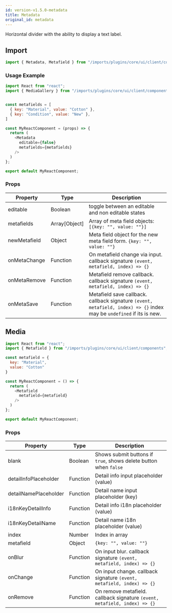 ```yaml
---
id: version-v1.5.0-metadata
title: Metadata
original_id: metadata
---
```

    
Horizontal divider with the ability to display a text label.

## Import

```javascript
import { Metadata, Metafield } from "/imports/plugins/core/ui/client/components";
```

### Usage Example

```javascript
import React from "react";
import { MediaGallery } from "/imports/plugins/core/ui/client/components";


const metafields = [
  { key: "Material", value: "Cotton" },
  { key: "Condition", value: "New" },
]

const MyReactComponent = (props) => {
  return (
    <Metadata
      editable={false}
      metafields={metafields}
    />
  )
};

export default MyReactComponent;
```

### Props

| Property     | Type          | Description                                                                                                           |
| ------------ | ------------- | --------------------------------------------------------------------------------------------------------------------- |
| editable     | Boolean       | toggle between an editable and non editable states                                                                    |
| metafields   | Array[Object] | Array of meta field objects: `[{key: "", value: ""}]`                                                                 |
| newMetafield | Object        | Meta field object for the new meta field form. `{key: "", value: ""}`                                                 |
| onMetaChange | Function      | On metafield change via input. callback signature `(event, metafield, index) => {}`                                   |
| onMetaRemove | Function      | Metafield remove callback. callback signature `(event, metafield, index) => {}`                                       |
| onMetaSave   | Function      | Metafield save callback. callback signature `(event, metafield, index) => {}` index may be `undefined` if its is new. |

## Media

```javascript
import React from "react";
import { Metafield } from "/imports/plugins/core/ui/client/components";

const metafield = {
  key: "Material",
  value: "Cotton"
}

const MyReactComponent = () => {
  return (
    <Metafield
      metafield={metafield}
    />
  )
};

export default MyReactComponent;
```

### Props

| Property              | Type     | Description                                                               |
| --------------------- | -------- | ------------------------------------------------------------------------- |
| blank                 | Boolean  | Shows submit buttons if `true`, shows delete button when `false`          |
| detailInfoPlaceholder | Function | Detail info input placeholder (value)                                     |
| detailNamePlaceholder | Function | Detail name input placeholder (key)                                       |
| i18nKeyDetailInfo     | Function | Detail info i18n placeholder (value)                                      |
| i18nKeyDetailName     | Function | Detail name i18n placeholder (value)                                      |
| index                 | Number   | Index in array                                                            |
| metafield             | Object   | `{key: "", value: ""}`                                                    |
| onBlur                | Function | On input blur. callback signature `(event, metafield, index) => {}`       |
| onChange              | Function | On input change. callback signature `(event, metafield, index) => {}`     |
| onRemove              | Function | On remove metafield. callback signature `(event, metafield, index) => {}` |
